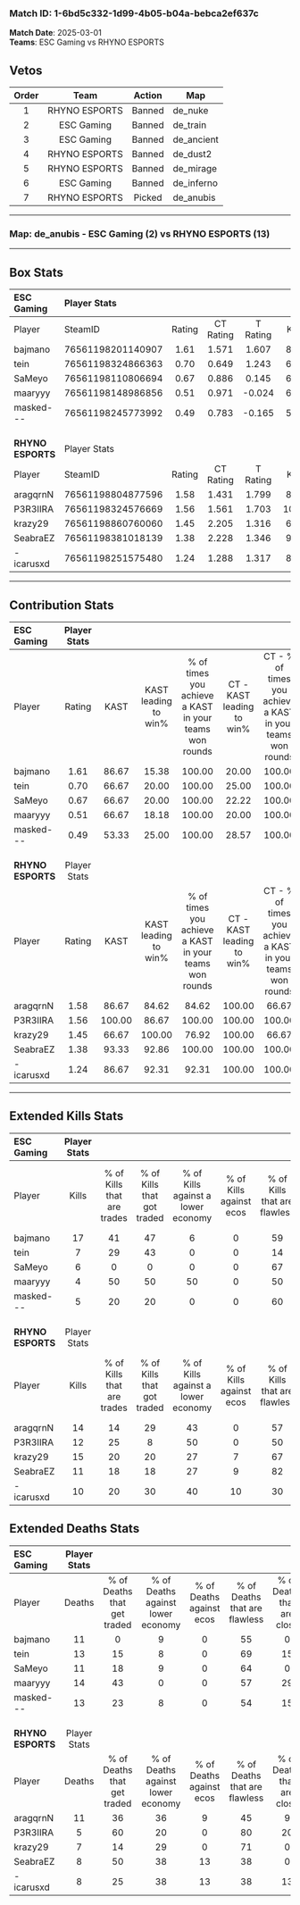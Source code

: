 ### Match ID: 1-6bd5c332-1d99-4b05-b04a-bebca2ef637c  
**Match Date**: 2025-03-01  
**Teams**: ESC Gaming vs RHYNO ESPORTS  

## Vetos  

| Order | Team | Action | Map |
| :---: | :--: | :----: | --- |
| 1 | RHYNO ESPORTS | Banned | de_nuke |
| 2 | ESC Gaming | Banned | de_train |
| 3 | ESC Gaming | Banned | de_ancient |
| 4 | RHYNO ESPORTS | Banned | de_dust2 |
| 5 | RHYNO ESPORTS | Banned | de_mirage |
| 6 | ESC Gaming | Banned | de_inferno |
| 7 | RHYNO ESPORTS | Picked | de_anubis |

---  

### **Map**: de_anubis - ESC Gaming (2) vs RHYNO ESPORTS (13)  
---  

## Box Stats  

| **ESC Gaming**    | Player Stats      |        |           |          |        |       |       |         |        |      |     |
| :- | :- | :-: | :-: | :-: | :-: | :-: | :-: | :-: | :-: | :-: | :-: |
| Player            | SteamID           | Rating | CT Rating | T Rating |  KAST  |  ADR  | Kills | Assists | Deaths | K/D  | HS% |
| bajmano           | 76561198201140907 |  1.61  |   1.571   |  1.607   | 86.67  | 101.1 |  17   |    1    |   11   | 1.55 | 35  |
| tein              | 76561198324866363 |  0.70  |   0.649   |  1.243   | 66.67  | 60.6  |   7   |    2    |   13   | 0.54 | 42  |
| SaMeyo            | 76561198110806694 |  0.67  |   0.886   |  0.145   | 66.67  | 42.9  |   6   |    4    |   11   | 0.55 |  0  |
| maaryyy           | 76561198148986856 |  0.51  |   0.971   |  -0.024  | 66.67  | 61.1  |   4   |    5    |   14   | 0.29 | 25  |
| masked---         | 76561198245773992 |  0.49  |   0.783   |  -0.165  | 53.33  | 54.8  |   5   |    5    |   13   | 0.38 | 80  |
|                   |                   |        |           |          |        |       |       |         |        |      |     |
|                   |                   |        |           |          |        |       |       |         |        |      |     |
|                   |                   |        |           |          |        |       |       |         |        |      |     |
| **RHYNO ESPORTS** | Player Stats      |        |           |          |        |       |       |         |        |      |     |
| Player            | SteamID           | Rating | CT Rating | T Rating |  KAST  |  ADR  | Kills | Assists | Deaths | K/D  | HS% |
| aragqrnN          | 76561198804877596 |  1.58  |   1.431   |  1.799   | 86.67  | 128.7 |  14   |    9    |   11   | 1.27 | 57  |
| P3R3IIRA          | 76561198324576669 |  1.56  |   1.561   |  1.703   | 100.00 | 68.0  |  12   |    6    |   5    | 2.40 | 41  |
| krazy29           | 76561198860760060 |  1.45  |   2.205   |  1.316   | 66.67  | 84.6  |  15   |    3    |   7    | 2.14 | 66  |
| SeabraEZ          | 76561198381018139 |  1.38  |   2.228   |  1.346   | 93.33  | 80.7  |  11   |    4    |   8    | 1.38 | 54  |
| -icarusxd         | 76561198251575480 |  1.24  |   1.288   |  1.317   | 86.67  | 73.2  |  10   |    3    |   8    | 1.25 | 40  |
---  

## Contribution Stats  

| **ESC Gaming**    | Player Stats |        |                      |                                                        |                           |                                                             |                          |                                                            |
| :- | :-: | :-: | :-: | :-: | :-: | :-: | :-: | :-: |
| Player            |    Rating    |  KAST  | KAST leading to win% | % of times you achieve a KAST in your teams won rounds | CT - KAST leading to win% | CT - % of times you achieve a KAST in your teams won rounds | T - KAST leading to win% | T - % of times you achieve a KAST in your teams won rounds |
| bajmano           |     1.61     | 86.67  |        15.38         |                         100.00                         |           20.00           |                           100.00                            |           0.00           |                            0.00                            |
| tein              |     0.70     | 66.67  |        20.00         |                         100.00                         |           25.00           |                           100.00                            |           0.00           |                            0.00                            |
| SaMeyo            |     0.67     | 66.67  |        20.00         |                         100.00                         |           22.22           |                           100.00                            |           0.00           |                            0.00                            |
| maaryyy           |     0.51     | 66.67  |        18.18         |                         100.00                         |           20.00           |                           100.00                            |           0.00           |                            0.00                            |
| masked---         |     0.49     | 53.33  |        25.00         |                         100.00                         |           28.57           |                           100.00                            |           0.00           |                            0.00                            |
|                   |              |        |                      |                                                        |                           |                                                             |                          |                                                            |
|                   |              |        |                      |                                                        |                           |                                                             |                          |                                                            |
|                   |              |        |                      |                                                        |                           |                                                             |                          |                                                            |
| **RHYNO ESPORTS** | Player Stats |        |                      |                                                        |                           |                                                             |                          |                                                            |
| Player            |    Rating    |  KAST  | KAST leading to win% | % of times you achieve a KAST in your teams won rounds | CT - KAST leading to win% | CT - % of times you achieve a KAST in your teams won rounds | T - KAST leading to win% | T - % of times you achieve a KAST in your teams won rounds |
| aragqrnN          |     1.58     | 86.67  |        84.62         |                         84.62                          |          100.00           |                            66.67                            |          81.82           |                           90.00                            |
| P3R3IIRA          |     1.56     | 100.00 |        86.67         |                         100.00                         |          100.00           |                           100.00                            |          83.33           |                           100.00                           |
| krazy29           |     1.45     | 66.67  |        100.00        |                         76.92                          |          100.00           |                            66.67                            |          100.00          |                           80.00                            |
| SeabraEZ          |     1.38     | 93.33  |        92.86         |                         100.00                         |          100.00           |                           100.00                            |          90.91           |                           100.00                           |
| -icarusxd         |     1.24     | 86.67  |        92.31         |                         92.31                          |          100.00           |                           100.00                            |          90.00           |                           90.00                            |
---  

## Extended Kills Stats  

| **ESC Gaming**    | Player Stats |                            |                            |                                    |                         |                              |                                 |                                       |                    |           |
| :- | :-: | :-: | :-: | :-: | :-: | :-: | :-: | :-: | :-: | :-: |
| Player            |    Kills     | % of Kills that are trades | % of Kills that got traded | % of Kills against a lower economy | % of Kills against ecos | % of Kills that are flawless | % of Kills that are close duels | % of Kills that are assisted by flash | Pistol Round Kills | AWP Kills |
| bajmano           |      17      |             41             |             47             |                 6                  |            0            |              59              |                0                |                   6                   |         0          |     1     |
| tein              |      7       |             29             |             43             |                 0                  |            0            |              14              |               14                |                   0                   |         0          |     0     |
| SaMeyo            |      6       |             0              |             0              |                 0                  |            0            |              67              |                0                |                   0                   |         5          |     0     |
| maaryyy           |      4       |             50             |             50             |                 50                 |            0            |              50              |               25                |                   0                   |         0          |     0     |
| masked---         |      5       |             20             |             20             |                 0                  |            0            |              60              |               20                |                   0                   |         0          |     0     |
|                   |              |                            |                            |                                    |                         |                              |                                 |                                       |                    |           |
|                   |              |                            |                            |                                    |                         |                              |                                 |                                       |                    |           |
|                   |              |                            |                            |                                    |                         |                              |                                 |                                       |                    |           |
| **RHYNO ESPORTS** | Player Stats |                            |                            |                                    |                         |                              |                                 |                                       |                    |           |
| Player            |    Kills     | % of Kills that are trades | % of Kills that got traded | % of Kills against a lower economy | % of Kills against ecos | % of Kills that are flawless | % of Kills that are close duels | % of Kills that are assisted by flash | Pistol Round Kills | AWP Kills |
| aragqrnN          |      14      |             14             |             29             |                 43                 |            0            |              57              |               21                |                  14                   |         0          |     2     |
| P3R3IIRA          |      12      |             25             |             8              |                 50                 |            0            |              50              |               17                |                   0                   |         0          |     0     |
| krazy29           |      15      |             20             |             20             |                 27                 |            7            |              67              |                7                |                   0                   |         0          |     4     |
| SeabraEZ          |      11      |             18             |             18             |                 27                 |            9            |              82              |                9                |                   0                   |         0          |     2     |
| -icarusxd         |      10      |             20             |             30             |                 40                 |           10            |              30              |               10                |                   0                   |         0          |     2     |
## Extended Deaths Stats  

| **ESC Gaming**    | Player Stats |                             |                                   |                          |                               |                            |                           |               |
| :- | :-: | :-: | :-: | :-: | :-: | :-: | :-: | :-: |
| Player            |    Deaths    | % of Deaths that get traded | % of Deaths against lower economy | % of Deaths against ecos | % of Deaths that are flawless | % of Deaths that are close | % of Deaths while blinded | Deaths to AWP |
| bajmano           |      11      |              0              |                 9                 |            0             |              55               |             0              |             9             |       0       |
| tein              |      13      |             15              |                 8                 |            0             |              69               |             15             |             0             |       0       |
| SaMeyo            |      11      |             18              |                 9                 |            0             |              64               |             0              |             9             |       0       |
| maaryyy           |      14      |             43              |                 0                 |            0             |              57               |             29             |             0             |       0       |
| masked---         |      13      |             23              |                 8                 |            0             |              54               |             15             |             0             |       0       |
|                   |              |                             |                                   |                          |                               |                            |                           |               |
|                   |              |                             |                                   |                          |                               |                            |                           |               |
|                   |              |                             |                                   |                          |                               |                            |                           |               |
| **RHYNO ESPORTS** | Player Stats |                             |                                   |                          |                               |                            |                           |               |
| Player            |    Deaths    | % of Deaths that get traded | % of Deaths against lower economy | % of Deaths against ecos | % of Deaths that are flawless | % of Deaths that are close | % of Deaths while blinded | Deaths to AWP |
| aragqrnN          |      11      |             36              |                36                 |            9             |              45               |             9              |             0             |       1       |
| P3R3IIRA          |      5       |             60              |                20                 |            0             |              80               |             20             |             0             |       1       |
| krazy29           |      7       |             14              |                29                 |            0             |              71               |             0              |             0             |       1       |
| SeabraEZ          |      8       |             50              |                38                 |            13            |              38               |             0              |            13             |       1       |
| -icarusxd         |      8       |             25              |                38                 |            13            |              38               |             13             |             0             |       1       |
